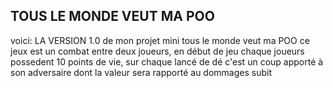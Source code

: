 TOUS LE MONDE VEUT MA POO
--------------------------
voici:
LA VERSION 1.0 de mon projet mini tous le monde veut ma POO 
ce jeux est un combat entre deux joueurs, en début de jeu chaque joueurs possedent 10 points de vie, sur chaque lancé de dé c'est un coup apporté à son adversaire dont la valeur sera rapporté au dommages subit  